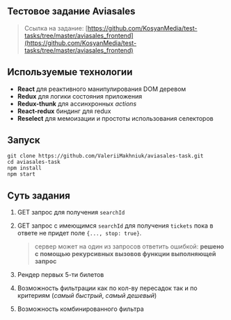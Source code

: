 ## Тестовое задание Aviasales

> Ссылка на задание: [https://github.com/KosyanMedia/test-tasks/tree/master/aviasales_frontend](https://github.com/KosyanMedia/test-tasks/tree/master/aviasales_frontend)


## Используемые технологии
* **React** для реактивного манипулирования DOM деревом
* **Redux** для логики состояния приложения
* **Redux-thunk** для ассинхронных _actions_
* **React-redux** биндинг для redux
* **Reselect** для мемоизации и простоты использования селекторов

## Запуск

    git clone https://github.com/ValeriiMakhniuk/aviasales-task.git
    cd aviasales-task
    npm install
    npm start

## Суть задания

1. GET запрос для получения `searchId`
2. GET запрос c имеющимся `searchId` для получения `tickets` пока в ответе не придет поле `{..., stop: true}`. 
	> сервер может на один из запросов ответить ошибкой: 
	**решено с помощью рекурсивных вызовов функции выполняющей запрос**

3. Рендер первых 5-ти билетов
4. Возможность фильтрации как по кол-ву пересадок так и по критериям (_самый быстрый_, _самый дешевый_)
5. Возможность комбинированного фильтра
